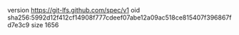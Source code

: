 version https://git-lfs.github.com/spec/v1
oid sha256:5992d12f412cf14908f777cdeef07abe12a09ac518ce815407f396867fd7e3c9
size 1656
